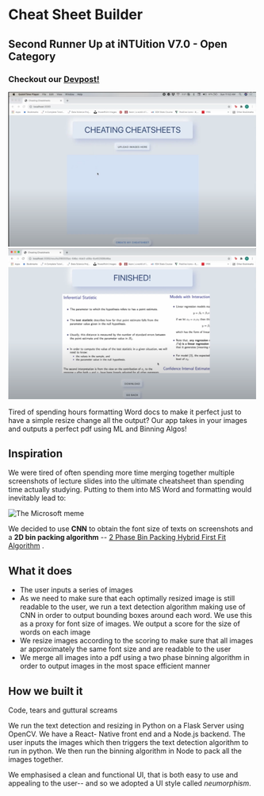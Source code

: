 # Cheat Sheet Builder

## Second Runner Up at iNTUition V7.0 - Open Category

### Checkout our [Devpost!](https://devpost.com/software/cheatsheet-builder-t0iwer)

<img src="./images/image-1.png" width=500/>

<img src="./images/image-2.png" width=500/>


Tired of spending hours formatting Word docs to make it perfect just to have a simple resize change all the output? Our app takes in your images and outputs a perfect pdf using ML and Binning Algos!

## Inspiration
We were tired of often spending more time merging together multiple screenshots of lecture slides into the ultimate cheatsheet than spending time actually studying. Putting to them into MS Word and formatting would inevitably lead to:

![The Microsoft meme](https://i.kym-cdn.com/photos/images/facebook/001/593/905/5b0.png)

We decided to use **CNN** to obtain the font size of texts on screenshots and a **2D bin packing algorithm** -- [2 Phase Bin Packing Hybrid First Fit Algorithm](https://cgi.csc.liv.ac.uk/~epa/surveyhtml.html) .
## What it does
* The user inputs a series of images
* As we need to make sure that each optimally resized image is still readable to the user, we run a text detection algorithm making use of CNN in order to output bounding boxes around each word. We use this as a proxy for font size of images. We output a score for the size of words on each image
* We resize images according to the scoring to make sure that all images ar approximately the same font size and are readable to the user
* We merge all images into a pdf using a two phase binning algorithm in order to output images in the most space efficient manner

## How we built it
Code, tears and guttural screams

We run the text detection and resizing in Python on a Flask Server using OpenCV.
We have a React- Native front end and a Node.js backend.
The user inputs the images which then triggers the text detection algorithm to run in python.
We then run the binning algorithm in Node to pack all the images together.

We emphasised a clean and functional UI, that is both easy to use and appealing to the user-- and so we adopted a UI style called _neumorphism_.
